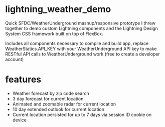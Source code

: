 # lightning_weather_demo
Quick SFDC/WeatherUnderground mashup/responsive prototype I threw together to demo custom
Lightning components and the Lightning Design System CSS framework built on top of FlexBox.

Includes all components necessary to compile and build app, replace WeatherStatics.API_KEY
with your WeatherUnderground API key to make RESTful API calls to WeatherUnderground work
(free to create a developer account)

# features
- Weather forecast by zip code search
- 3 day forecast for current location
- Animated and zoomable radar for current location
- 10 day extended outlook for current location
- Current location persisted for up to 7 days via session ID cookie on device

